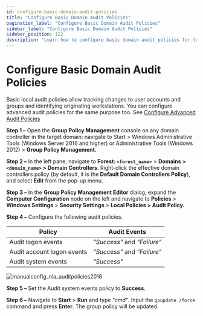 ```yaml
---
id: configure-basic-domain-audit-policies
title: "Configure Basic Domain Audit Policies"
pagination_label: "Configure Basic Domain Audit Policies"
sidebar_label: "Configure Basic Domain Audit Policies"
sidebar_position: 122
description: "Learn how to configure basic domain audit policies for tracking user account changes and identifying originating workstations."
---
```


# Configure Basic Domain Audit Policies

Basic local audit policies allow tracking changes to user accounts and groups and identifying
originating workstations. You can configure advanced audit policies for the same purpose too. See
[Configure Advanced Audit Policies](/docs/1secure/configuration/logonactivity/advancedaudit.md)

**Step 1 –** Open the **Group Policy Management** console on any domain controller in the target
domain: navigate to Start > Windows Administrative Tools (Windows Server 2016 and higher) or
Administrative Tools (Windows 2012) > **Group Policy Management.**

**Step 2 –** In the left pane, navigate to **Forest: `<forest_name>`** > **Domains >
`<domain_name>` > Domain Controllers**. Right-click the effective domain controllers policy (by
default, it is the **Default Domain Controllers Policy**), and select **Edit** from the pop-up menu.

**Step 3 –** In the **Group Policy Management Editor** dialog, expand the **Computer Configuration**
node on the left and navigate to **Policies** > **Windows Settings** > **Security Settings** >
**Local Policies > Audit Policy.**

**Step 4 –** Configure the following audit policies.

| Policy                     | Audit Events                |
| -------------------------- | --------------------------- |
| Audit logon events         | _"Success"_ and _"Failure"_ |
| Audit account logon events | _"Success"_ and _"Failure"_ |
| Audit system events        | _"Success"_                 |

![manualconfig_nla_auditpolicies2016](/img/product_docs/1secure/configuration/logonactivity/manualconfig_nla_auditpolicies2016.webp)

**Step 5 –** Set the Audit system events policy to **Success**.

**Step 6 –** Navigate to **Start** > **Run** and type _"cmd"_. Input the `gpupdate /force` command
and press **Enter**. The group policy will be updated.
